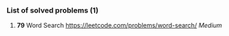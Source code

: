 ### List of solved problems (1)
1. **79** Word Search https://leetcode.com/problems/word-search/ *Medium*

